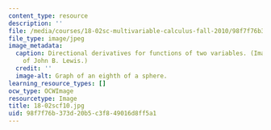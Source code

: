 ```yaml
---
content_type: resource
description: ''
file: /media/courses/18-02sc-multivariable-calculus-fall-2010/98f7f76b373d20b5c3f849016d8ff5a1_18-02scf10.jpg
file_type: image/jpeg
image_metadata:
  caption: Directional derivatives for functions of two variables. (Image courtesy
    of John B. Lewis.)
  credit: ''
  image-alt: Graph of an eighth of a sphere.
learning_resource_types: []
ocw_type: OCWImage
resourcetype: Image
title: 18-02scf10.jpg
uid: 98f7f76b-373d-20b5-c3f8-49016d8ff5a1
---
```

